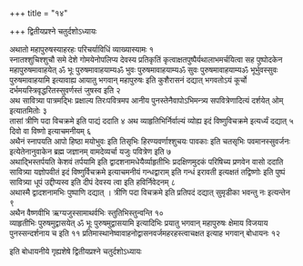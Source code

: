 +++
title = "१४"

+++
द्वितीयप्रश्ने चतुर्दशोऽध्यायः

अथातो महापुरुषस्याहरहः परिचर्याविधिं व्याख्यास्यामः १  
स्नातश्शुचिश्शुचौ समे देशे गोमयेनोपलिप्य देवस्य प्रतिकृतिं कृत्वाक्षतपुष्पैर्यथालाभमर्चयित्वा सह पुष्पोदकेन महापुरुषमावाहयेत् ॐ भूः पुरुषमावाहयाम्यॐ भुवः पुरुषमावाहयाम्यॐ सुवः पुरुषमावाहयाम्यॐ भूर्भुवस्सुवः पुरुषमावाहयामि इत्यावाह्य आयातु भगवान् महापुरुषः इति कुशैरासनं दद्यात् भगवतोऽयं कूर्चो दर्भमयस्त्रिवृद्धरितस्सुवर्णस्तं जुषस्व इति २  
अथ सावित्र्या पात्रमद्भिः प्रक्षाल्य तिरःपवित्रमप आनीय पुनस्तेनैवापोऽभिमन्त्र्य सपवित्रेणादित्यं दर्शयेत् ओम् इत्यातमितोः ३  
तासां त्रीणि पदा विचक्रमे इति पाद्यं ददाति ४
अथ व्याहृतिभिर्निर्वाल्यं व्योह्य इदं विष्णुविचक्रमे इत्यर्ध्यं दद्यात् ५  
दिवो वा विष्णो इत्याचमनीयम् ६  
अथैनं स्नापयति आपो हिष्ठा मयोभुवः इति तिसृभिः हिरण्यवर्णाश्शुचयः पावकाः इति चतसृभिः पवमानस्सुवर्जनः इत्येतेनानुवाकेन ब्रह्म जज्ञानम् वामदेव्यर्चा यजुः पवित्रेण इति ७  
अथाद्भिस्तर्पयति केशवं तर्पयामि इति द्वादशनामधेयैर्व्याहृतीभिः प्रदक्षिणमुदकं परिषिच्य प्रणवेन वासो ददाति सावित्र्या यज्ञोपवीतं इदं विष्णुर्विचक्रमे इत्याचमनीयं गन्धद्वाराम् इति गन्धं इरावती इत्यक्षतं तद्विष्णोः इति पुष्पं सावित्र्या धूपं उद्दीप्यस्व इति दीपं देवस्य त्वा इति हविर्निवेदनम् ८  
अथास्मै द्वादशनामभिः पुष्पाणि दद्यात् । त्रीणि पदा विचक्रमे इति प्रतिपदं दद्यात् सुमृडीका भवन्तु नः इत्यन्तेन ९  
अथैन वैष्णवीभि ऋग्यजुस्सामाथर्वभिः स्तुतिभिस्तुन्वन्ति १०  
व्याहृतीभिः पुरुषमुद्वासयेत् ॐ भूः पुरुषमुद्वासयामि इत्यादिभिः प्रयातु भगवान् महापुरुषः क्षेमाय विजयाय पुनस्सन्दर्शनाय च इति ११
प्रतिमास्थानेष्वावाहनोद्वासनवर्जमहरहस्त्वाचक्षत इत्याह भगवान् बोधायनः १२  

इति बोधायनीये गृह्यशेषे द्वितीयप्रश्ने चतुर्दशोऽध्यायः
